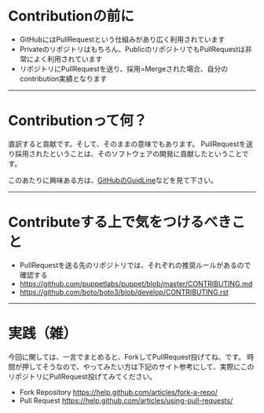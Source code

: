 # Contributionの前に

 - GitHubにはPullRequestという仕組みがあり広く利用されています
 - Privateのリポジトリはもちろん、PublicのリポジトリでもPullRequestは非常によく利用されています
 - リポジトリにPullRequestを送り、採用=Mergeされた場合、自分のcontribution実績となります

-------

# Contributionって何？

直訳すると貢献です。そして、そのままの意味でもあります。
PullRequestを送り採用されたということは、そのソフトウェアの開発に貢献したということです。

このあたりに興味ある方は、[GitHubのGuidLine](https://github.com/blog/1184-contributing-guidelines)などを見て下さい。

-------

# Contributeする上で気をつけるべきこと

 - PullRequestを送る先のリポジトリでは、それぞれの推奨ルールがあるので確認する
 - https://github.com/puppetlabs/puppet/blob/master/CONTRIBUTING.md
 - https://github.com/boto/boto3/blob/develop/CONTRIBUTING.rst

-------

# 実践（雑）

今回に関しては、一言でまとめると、ForkしてPullRequest投げてね、です。
時間が押してそうなので、やってみたい方は下記のサイト参考にして、実際にこのリポジトリにPullRequest投げてみてください。

 - Fork Repository https://help.github.com/articles/fork-a-repo/
 - Pull Request https://help.github.com/articles/using-pull-requests/
